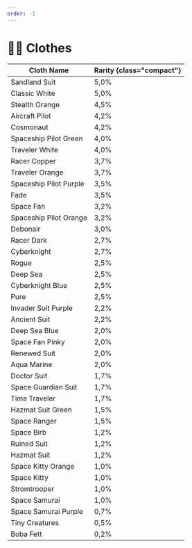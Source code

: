 ```yaml
---
order: -1
---
```

# :astronaut: Clothes

Cloth Name | Rarity {class="compact"}
-----------|--------
Sandland Suit|5,0%
Classic White|5,0%
Stealth Orange|4,5%
Aircraft Pilot|4,2%
Cosmonaut|4,2%
Spaceship Pilot Green|4,0%
Traveler White|4,0%
Racer Copper|3,7%
Traveler Orange|3,7%
Spaceship Pilot Purple|3,5%
Fade|3,5%
Space Fan|3,2%
Spaceship Pilot Orange|3,2%
Debonair|3,0%
Racer Dark|2,7%
Cyberknight|2,7%
Rogue|2,5%
Deep Sea|2,5%
Cyberknight Blue|2,5%
Pure|2,5%
Invader Suit Purple|2,2%
Ancient Suit|2,2%
Deep Sea Blue|2,0%
Space Fan Pinky|2,0%
Renewed Suit|2,0%
Aqua Marine|2,0%
Doctor Suit|1,7%
Space Guardian Suit|1,7%
Time Traveler|1,7%
Hazmat Suit Green|1,5%
Space Ranger|1,5%
Space Birb|1,2%
Ruined Suit|1,2%
Hazmat Suit|1,2%
Space Kitty Orange|1,0%
Space Kitty|1,0%
Stromtrooper|1,0%
Space Samurai|1,0%
Space Samurai Purple|0,7%
Tiny Creatures|0,5%
Boba Fett|0,2%
